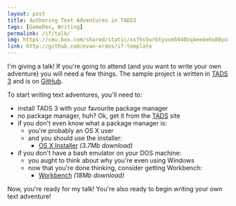 ```yaml
---
layout: post
title: Authoring Text Adventures in TADS3
tags: [GameDev, Writing]
permalink: /if/talk/
img: https://cmu.box.com/shared/static/xs7hs5urbtyusm5940zq4ee4e6u88yo1.gif
link: http://github.com/evan-erdos/if-template
---
```


I'm giving a talk!
If you're going to attend (and you want to write your own adventure)
you will need a few things.
The sample project is written in [TADS 3][] and is on [GitHub][].

To start writing text adventures, you'll need to:

- install TADS 3 with your favourite package manager
- no package manager, huh? Ok, get it from the [TADS][] site
- if you don't even know what a package manager is:
    - you're probably an OS X user
    - and you should use the installer:
        - [OS X Installer][] *(3.7Mb download)*
- if you don't have a bash emulator on your DOS machine:
    - you aught to think about why you're even using Windows
    - now that you're done thinking, consider getting Workbench:
        - [Workbench][] *(18Mb download)*

Now, you're ready for my talk!
You're also ready to begin writing your own text adventure!


[TADS]: <http://www.tads.org/tads3.htm>
[TADS 3]: <http://tads.org>
[FrobTADS]: <http://www.tads.org/frobtads.htm>
[OS X Installer]: <http://www.tads.org/frobtads/FrobTADS-1.2.3.dmg>
[Workbench]: <http://www.tads.org/t3dl/t3setupd.exe>
[GitHub]: <http://github.com/evan-erdos/if-template>
